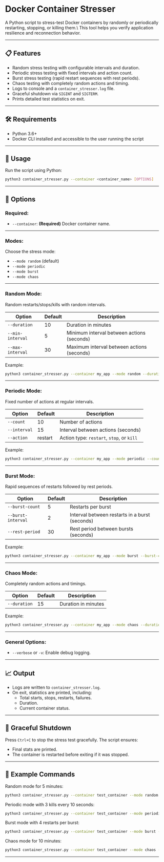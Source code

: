 # Docker Container Stresser

A Python script to stress-test Docker containers by randomly or periodically restarting, stopping, or killing them.\\
This tool helps you verify application resilience and reconnection behavior.

---

## 📋 Features

- Random stress testing with configurable intervals and duration.
- Periodic stress testing with fixed intervals and action count.
- Burst stress testing (rapid restart sequences with rest periods).
- Chaos testing with completely random actions and timing.
- Logs to console and a `container_stresser.log` file.
- Graceful shutdown via `SIGINT` and `SIGTERM`.
- Prints detailed test statistics on exit.

---

## 🛠️ Requirements

- Python 3.6+
- Docker CLI installed and accessible to the user running the script

---

## 🚀 Usage

Run the script using Python:

```bash
python3 container_stresser.py --container <container_name> [OPTIONS]
```

---

## 🔧 Options

### Required:

- `--container`: **(Required)** Docker container name.

---

### Modes:

Choose the stress mode:

- `--mode random` (default)
- `--mode periodic`
- `--mode burst`
- `--mode chaos`

---

### Random Mode:

Random restarts/stops/kills with random intervals.

| Option           | Default | Description                                |
| ---------------- | ------- | ------------------------------------------ |
| `--duration`     | 10      | Duration in minutes                        |
| `--min-interval` | 5       | Minimum interval between actions (seconds) |
| `--max-interval` | 30      | Maximum interval between actions (seconds) |

Example:

```bash
python3 container_stresser.py --container my_app --mode random --duration 20 --min-interval 10 --max-interval 60
```

---

### Periodic Mode:

Fixed number of actions at regular intervals.

| Option       | Default | Description                               |
| ------------ | ------- | ----------------------------------------- |
| `--count`    | 10      | Number of actions                         |
| `--interval` | 15      | Interval between actions (seconds)        |
| `--action`   | restart | Action type: `restart`, `stop`, or `kill` |

Example:

```bash
python3 container_stresser.py --container my_app --mode periodic --count 5 --interval 20 --action stop
```

---

### Burst Mode:

Rapid sequences of restarts followed by rest periods.

| Option             | Default | Description                                    |
| ------------------ | ------- | ---------------------------------------------- |
| `--burst-count`    | 5       | Restarts per burst                             |
| `--burst-interval` | 2       | Interval between restarts in a burst (seconds) |
| `--rest-period`    | 30      | Rest period between bursts (seconds)           |

Example:

```bash
python3 container_stresser.py --container my_app --mode burst --burst-count 3 --burst-interval 5 --rest-period 60
```

---

### Chaos Mode:

Completely random actions and timings.

| Option       | Default | Description         |
| ------------ | ------- | ------------------- |
| `--duration` | 15      | Duration in minutes |

Example:

```bash
python3 container_stresser.py --container my_app --mode chaos --duration 30
```

---

### General Options:

- `--verbose` or `-v`: Enable debug logging.

---

## 📈 Output

- Logs are written to `container_stresser.log`.
- On exit, statistics are printed, including:
  - Total starts, stops, restarts, failures.
  - Duration.
  - Current container status.

---

## 🛑 Graceful Shutdown

Press `Ctrl+C` to stop the stress test gracefully. The script ensures:

- Final stats are printed.
- The container is restarted before exiting if it was stopped.

---

## 🧩 Example Commands

Random mode for 5 minutes:

```bash
python3 container_stresser.py --container test_container --mode random --duration 5
```

Periodic mode with 3 kills every 10 seconds:

```bash
python3 container_stresser.py --container test_container --mode periodic --count 3 --interval 10 --action kill
```

Burst mode with 4 restarts per burst:

```bash
python3 container_stresser.py --container test_container --mode burst --burst-count 4 --burst-interval 3 --rest-period 20
```

Chaos mode for 10 minutes:

```bash
python3 container_stresser.py --container test_container --mode chaos --duration 10
```


---